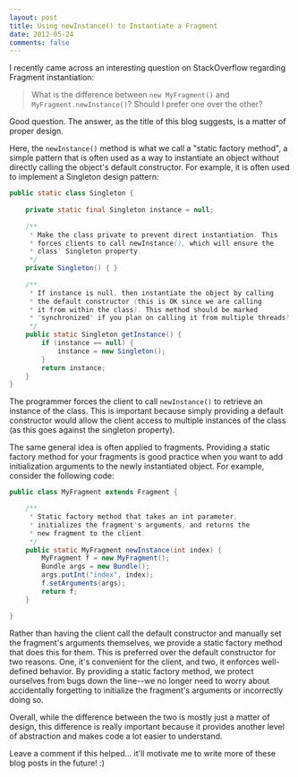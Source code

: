 ```yaml
---
layout: post
title: Using newInstance() to Instantiate a Fragment
date: 2012-05-24
comments: false
---
```


I recently came across an interesting question on StackOverflow regarding Fragment instantiation:

> What is the difference between `new MyFragment()` and `MyFragment.newInstance()`? Should I prefer one over the other?

Good question. The answer, as the title of this blog suggests, is a matter of proper design.

Here, the `newInstance()` method is what we call a "static factory method", a simple pattern that is often used as a way to instantiate an object without directly calling the object's default constructor. For example, it is often used to implement a Singleton design pattern:

```java
public static class Singleton {
    
    private static final Singleton instance = null;
        
    /** 
     * Make the class private to prevent direct instantiation. This 
     * forces clients to call newInstance(), which will ensure the
     * class' Singleton property.
     */
    private Singleton() { }
   
    /**
     * If instance is null, then instantiate the object by calling
     * the default constructor (this is OK since we are calling
     * it from within the class). This method should be marked
     * "synchronized" if you plan on calling it from multiple threads!
     */ 
    public static Singleton getInstance() {
        if (instance == null) {
            instance = new Singleton();
        }
        return instance;
    }
}
```

The programmer forces the client to call `newInstance()` to retrieve an instance of the class. This is important because simply providing a default constructor would allow the client access to multiple instances of the class (as this goes against the singleton property).

The same general idea is often applied to fragments. Providing a static factory method for your fragments is good practice when you want to add initialization arguments to the newly instantiated object. For example, consider the following code:

```java
public class MyFragment extends Fragment {

    /**
     * Static factory method that takes an int parameter,
     * initializes the fragment's arguments, and returns the
     * new fragment to the client.
     */
    public static MyFragment newInstance(int index) {
        MyFragment f = new MyFragment();
        Bundle args = new Bundle();
        args.putInt("index", index);
        f.setArguments(args);
        return f;
    }

}
```

Rather than having the client call the default constructor and manually set the fragment's arguments themselves, we provide a static factory method that does this for them. This is preferred over the default constructor for two reasons. One, it's convenient for the client, and two, it enforces well-defined behavior. By providing a static factory method, we protect ourselves from bugs down the line--we no longer need to worry about accidentally forgetting to initialize the fragment's arguments or incorrectly doing so.

Overall, while the difference between the two is mostly just a matter of design, this difference is really important because it provides another level of abstraction and makes code a lot easier to understand.

Leave a comment if this helped... it'll motivate me to write more of these blog posts in the future! :)